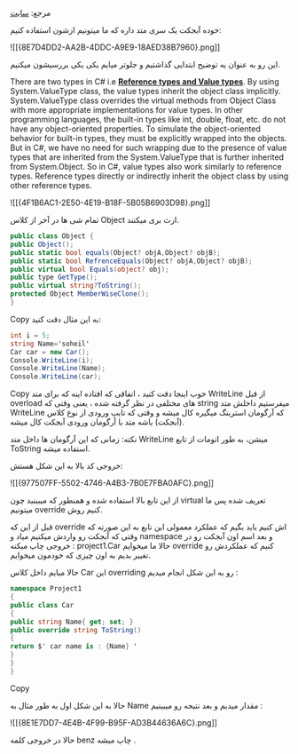 مرجع: [سایت](https://l.vrgl.ir/r?ad=1&l=https%3A%2F%2Fwww.geeksforgeeks.org%2Fc-sharp-object-class%2F&si=zomctsmeckku&st=post&k=7IIIvI51vdFQIF8vxhLwKGiPYrfC14cVEXlbqTDh4UY%3D)

خوده آبجکت یک سری متد داره که ما میتونیم ازشون استفاده کنیم:

![[{8E7D4DD2-AA2B-4DDC-A9E9-18AED38B7960}.png]]

این رو به عنوان یه توضیح ابتدایی گذاشتیم و جلوتر میایم یکی یکی بررسیشون میکنیم.

There are two types in C# i.e **[Reference types and Value types](https://l.vrgl.ir/r?ad=1&l=https%3A%2F%2Fwww.geeksforgeeks.org%2Fc-data-types-2%2F&si=zomctsmeckku&st=post&k=3fGVYowM3ieWsZscP7Nn6GrmecHbtl1TdTgGCEAStXg%3D)**. By using System.ValueType class, the value types inherit the object class implicitly. System.ValueType class overrides the virtual methods from Object Class with more appropriate implementations for value types. In other programming languages, the built-in types like int, double, float, etc. do not have any object-oriented properties. To simulate the object-oriented behavior for built-in types, they must be explicitly wrapped into the objects. But in C#, we have no need for such wrapping due to the presence of value types that are inherited from the System.ValueType that is further inherited from System.Object. So in C#, value types also work similarly to reference types. Reference types directly or indirectly inherit the object class by using other reference types.

![[{4F1B6AC1-2E50-4E19-B18F-5B05B6903D98}.png]]

تمام شی ها در آخر از کلاس Object ارث بری میکنند.

```csharp
public class Object {
public Object();
public static bool equals(Object? objA,Object? objB);
public static bool RefrenceEquals(Object? objA,Object? objB);
public virtual bool Equals(object? obj);
public type GetType();
public virtual string?ToString();
protected Object MemberWiseClone();
}
```

Copy
به این مثال دقت کنید:

```csharp
int i = 5; 
string Name='soheil'
Car car = new Car();
Console.WriteLine(i);
Console.WriteLine(Name);
Console.WriteLine(car);
```

Copy
خوب اینجا دقت کنید ، اتفاقی که افتاده اینه که برای متد WriteLine از قبل overload های مختلفی در نظر گرفته شده ، یعنی وقتی که string میفرستیم داخلش متد WriteLine که آرگومان استرینگ میگیره کال میشه و وقتی که تایپ ورودی از نوع کلاس (آبجکت) باشه متد با آرگومان ورودی آبجکت کال میشه.

نکته: زمانی که این آرگومان ها داخل متد WriteLine میشن، به طور اتومات از تابع ToString استفاده میشه.

خروجی کد بالا به این شکل هستش:

![[{977507FF-5502-4746-A4B3-7B0E7FBA0AFC}.png]]

از این تابع بالا استفاده شده و همنطور که میبینید چون virtual تعریف شده پس ما میتونیم override کنیم روش.

قبل از این که override اش کنیم باید بگیم که عملکرد معمولی این تابع به این صورته که وقتی که آبجکت رو واردش میکنیم میاد و namespace و بعد اسم اون آبجکت رو در خروجی چاپ میکنه : project1.Car حالا ما میخوایم override کنیم که عملکردش رو تغییر بدیم به اون چیزی که خودمون میخوایم.

حالا میایم داخل کلاس Car این overriding رو به این شکل انجام میدیم :

```csharp
namespace Project1
{
public class Car
{
public string Name{ get; set; }
public override string ToString()
{
return $' car name is : {Name} '
}
}
}
```

Copy

حالا به این شکل اول به طور مثال به Name مقدار میدیم و بعد نتیجه رو میبینیم :

![[{8E1E7DD7-4E4B-4F99-B95F-AD3B44636A6C}.png]]

حالا در خروجی کلمه benz چاپ میشه .